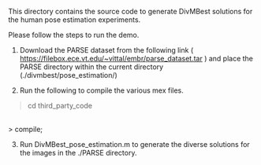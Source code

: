 This directory contains the source code to generate DivMBest solutions for the human pose estimation experiments.

Please follow the steps to run the demo.

1. Download the PARSE dataset from the following link ( https://filebox.ece.vt.edu/~vittal/embr/parse_dataset.tar ) and place the PARSE directory within the current directory (./divmbest/pose_estimation/)

2. Run the following to compile the various mex files.

> cd third_party_code
<br/>
> compile;

3. Run DivMBest_pose_estimation.m to generate the diverse solutions for the images in the ./PARSE directory.
